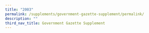```yaml
---
title: "2003"
permalink: /supplements/government-gazette-supplement/permalink/
description: ""
third_nav_title: Government Gazette Supplement
---
```

